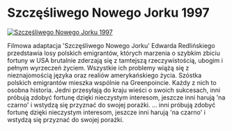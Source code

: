 Szczęśliwego Nowego Jorku 1997 
=============
[![Szczęśliwego Nowego Jorku 1997 ](http://vidos.pl/images/player.gif)](http://vidos.pl/szczesliwego-nowego-jorku-1997)

 Filmowa adaptacja 'Szczęśliwego Nowego Jorku' Edwarda Redlińskiego przedstawia losy polskich emigrantów, których marzenia o szybkim zbiciu fortuny w USA brutalnie zderzają się z tamtejszą rzeczywistością, ubogim i pełnym wyrzeczeń życiem. Wszystkie ich problemy wiążą się z nieznajomością języka oraz realiów amerykańskiego życia. Szóstka polskich emigrantów mieszka wspólnie na Greenpoincie. Każdy z nich to osobna historia. Jedni przesyłają do kraju wieści o swoich sukcesach, inni próbują zdobyć fortunę dzięki nieczystym interesom, jeszcze inni harują 'na czarno' i wstydzą się przyznać do swojej porażki.   ... inni próbują zdobyć fortunę dzięki nieczystym interesom, jeszcze inni harują 'na czarno' i wstydzą się przyznać do swojej porażki.
